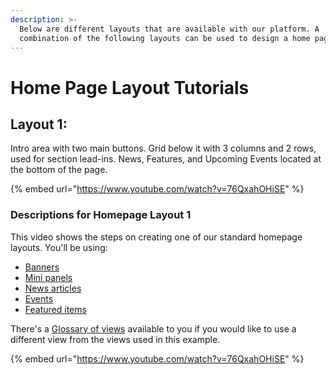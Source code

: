 ```yaml
---
description: >-
  Below are different layouts that are available with our platform. A
  combination of the following layouts can be used to design a home page
---
```


# Home Page Layout Tutorials

## Layout 1:

Intro area with two main buttons. Grid below it with 3 columns and 2 rows, used for section lead-ins. News, Features, and Upcoming Events located at the bottom of the page.

{% embed url="https://www.youtube.com/watch?v=76QxahOHiSE" %}

### Descriptions for Homepage Layout 1

This video shows the steps on creating one of our standard homepage layouts. You'll be using:

* [Banners](ugcontenttypes/howto-banner.md#creating-a-banner-image)
* [Mini panels](advancedguide/howto-minipanels.md#creating-a-mini-panel)
* [News articles](ugcontenttypes/howto-news.md#to-add-a-news-article)
* [Events](ugcontenttypes/howto-events.md#to-create-an-event)
* [Featured items](ugcontenttypes/howto-featured.md#to-create-a-featured-item)

There's a [Glossary of views](views/) available to you if you would like to use a different view from the views used in this example.

{% embed url="https://www.youtube.com/watch?v=76QxahOHiSE" %}

